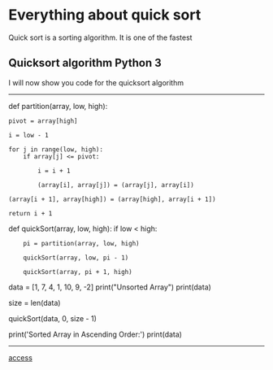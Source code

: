 # Everything about quick sort
Quick sort is a sorting algorithm. It is one of the fastest
## Quicksort algorithm Python 3
I will now show you code for the quicksort algorithm
***
def partition(array, low, high):
 
    pivot = array[high]
 
    i = low - 1
 
    for j in range(low, high):
        if array[j] <= pivot:

            i = i + 1
 
            (array[i], array[j]) = (array[j], array[i])
 
    (array[i + 1], array[high]) = (array[high], array[i + 1])
 
    return i + 1

def quickSort(array, low, high):
    if low < high:
 
        pi = partition(array, low, high)
 
        quickSort(array, low, pi - 1)
 
        quickSort(array, pi + 1, high)
 
 
data = [1, 7, 4, 1, 10, 9, -2]
print("Unsorted Array")
print(data)
 
size = len(data)
 
quickSort(data, 0, size - 1)
 
print('Sorted Array in Ascending Order:')
print(data)
***
[access](https://www.minecraft.net/en-us)